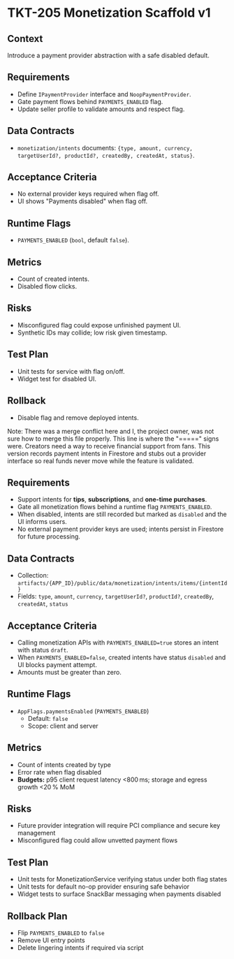 # TKT-205 Monetization Scaffold v1

## Context

Introduce a payment provider abstraction with a safe disabled default.

## Requirements
- Define `IPaymentProvider` interface and `NoopPaymentProvider`.
- Gate payment flows behind `PAYMENTS_ENABLED` flag.
- Update seller profile to validate amounts and respect flag.

## Data Contracts
- `monetization/intents` documents: `{type, amount, currency, targetUserId?, productId?, createdBy, createdAt, status}`.

## Acceptance Criteria
- No external provider keys required when flag off.
- UI shows "Payments disabled" when flag off.

## Runtime Flags
- `PAYMENTS_ENABLED` (`bool`, default `false`).

## Metrics
- Count of created intents.
- Disabled flow clicks.

## Risks
- Misconfigured flag could expose unfinished payment UI.
- Synthetic IDs may collide; low risk given timestamp.

## Test Plan
- Unit tests for service with flag on/off.
- Widget test for disabled UI.

## Rollback
- Disable flag and remove deployed intents.

Note: There was a merge conflict here and I, the project owner, was not sure how to merge this file properly. This line is where the "=====" signs were. 
Creators need a way to receive financial support from fans. This version records payment intents in Firestore and stubs out a provider interface so real funds never move while the feature is validated.

## Requirements
- Support intents for **tips**, **subscriptions**, and **one-time purchases**.
- Gate all monetization flows behind a runtime flag `PAYMENTS_ENABLED`.
- When disabled, intents are still recorded but marked as `disabled` and the UI informs users.
- No external payment provider keys are used; intents persist in Firestore for future processing.

## Data Contracts
- Collection: `artifacts/{APP_ID}/public/data/monetization/intents/items/{intentId}`
- Fields: `type`, `amount`, `currency`, `targetUserId?`, `productId?`, `createdBy`, `createdAt`, `status`

## Acceptance Criteria
- Calling monetization APIs with `PAYMENTS_ENABLED=true` stores an intent with status `draft`.
- When `PAYMENTS_ENABLED=false`, created intents have status `disabled` and UI blocks payment attempt.
- Amounts must be greater than zero.

## Runtime Flags
- `AppFlags.paymentsEnabled` (`PAYMENTS_ENABLED`)
  - Default: `false`
  - Scope: client and server

## Metrics
- Count of intents created by type
- Error rate when flag disabled
- **Budgets:** p95 client request latency <800 ms; storage and egress growth <20 % MoM

## Risks
- Future provider integration will require PCI compliance and secure key management
- Misconfigured flag could allow unvetted payment flows

## Test Plan
- Unit tests for MonetizationService verifying status under both flag states
- Unit tests for default no-op provider ensuring safe behavior
- Widget tests to surface SnackBar messaging when payments disabled

## Rollback Plan
- Flip `PAYMENTS_ENABLED` to `false`
- Remove UI entry points
- Delete lingering intents if required via script

